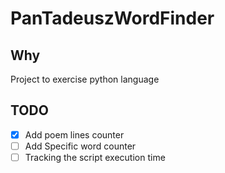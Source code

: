 # PanTadeuszWordFinder
## Why
Project to exercise python language
## TODO
- [x] Add poem lines counter
- [ ] Add Specific word counter
- [ ] Tracking the script execution time
